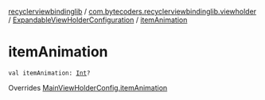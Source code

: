 [recyclerviewbindinglib](../../index.md) / [com.bytecoders.recyclerviewbindinglib.viewholder](../index.md) / [ExpandableViewHolderConfiguration](index.md) / [itemAnimation](./item-animation.md)

# itemAnimation

`val itemAnimation: `[`Int`](https://kotlinlang.org/api/latest/jvm/stdlib/kotlin/-int/index.html)`?`

Overrides [MainViewHolderConfig.itemAnimation](../-main-view-holder-config/item-animation.md)

